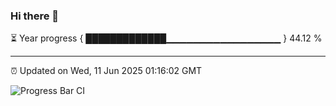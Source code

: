 ### Hi there 👋

⏳ Year progress { █████████████▁▁▁▁▁▁▁▁▁▁▁▁▁▁▁▁▁ } 44.12 %

---

⏰ Updated on Wed, 11 Jun 2025 01:16:02 GMT

![Progress Bar CI](https://github.com/liununu/liununu/workflows/Progress%20Bar%20CI/badge.svg)
